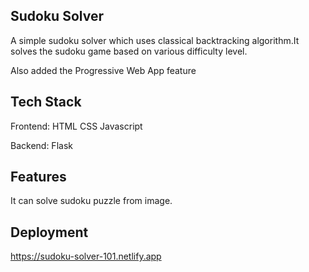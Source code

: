 ## Sudoku Solver
A simple sudoku solver which uses classical backtracking algorithm.It solves the sudoku game based on various difficulty level.

Also added the Progressive Web App feature


## Tech Stack
Frontend: 
HTML
CSS 
Javascript

Backend:
Flask

## Features
It can solve sudoku puzzle from image.


## Deployment

 https://sudoku-solver-101.netlify.app

